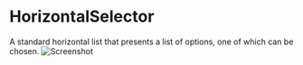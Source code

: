 # HorizontalSelector
A standard horizontal list that presents a list of options, one of which can be chosen.
![Screenshot](https://i.imgur.com/HHXef57.png)
